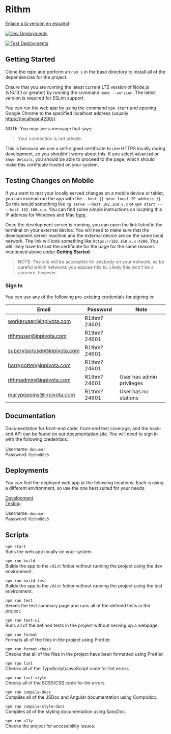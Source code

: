 # Rithm

[Enlace a la versión en español](README_ES.md)

[![Dev Deployments](https://github.com/strut-software/rithm-front-end/actions/workflows/dev-deployments.yml/badge.svg)](https://github.com/strut-software/rithm-front-end/actions/workflows/dev-deployments.yml)

[![Test Deployments](https://github.com/strut-software/rithm-front-end/actions/workflows/test-deployments.yml/badge.svg)](https://github.com/strut-software/rithm-front-end/actions/workflows/test-deployments.yml)

## Getting Started

Clone the repo and perform an `npm i` in the base directory to install all of the dependencies for the project.

Ensure that you are running the latest current LTS version of Node.js (v16.13.1 or greater) by running the command `node --version`. The latest version is required for ESLint support.

You can run the web app by using the command `npm start` and opening Google Chrome to the specified localhost address (usually [https://localhost:4200/](https://localhost:4200/)).

NOTE: You may see a message that says:

> Your connection is not private

This is because we use a self-signed certificate to use HTTPS locally during development, so you shouldn't worry about this. If you select `Advanced` or `Show Details`, you should be able to proceed to the page, which should make this certificate trusted on your system.

## Testing Changes on Mobile

If you want to test your locally served changes on a mobile device or tablet, you can instead run the app with the `--host {{ your local IP address }}`. So this would something like `ng serve --host 192.168.x.x` or `npm start -- --host 192.168.x.x`. You can find some simple instructions on locating this IP address for Windows and Mac [here](https://www.ipconfig.in/what-is-my-local-ip-address/).

Once the development server is running, you can open the link listed in the terminal on your external device. You will need to make sure that the development server machine and the external device are on the same local network. The link will look something like `https://192.168.x.x:4200`. You will likely have to trust the certificate for the page for the same reasons mentioned above under **Getting Started**.

> NOTE: The site will be accessible for anybody on your network, so be careful which networks you expose this to. Likely this won't be a concern, however.

### Sign In

You can use any of the following pre-existing credentials for signing in:

| Email                       | Password    | Note                      |
| --------------------------- | ----------- | ------------------------- |
| workeruser@inpivota.com     | R1thm?24601 |
| rithmuser@inpivota.com      | R1thm?24601 |
| supervisoruser@inpivota.com | R1thm?24601 |
| harrypotter@inpivota.com    | R1thm?24601 |
| rithmadmin@inpivota.com     | R1thm?24601 | User has admin privileges |
| marypoppins@inpivota.com    | R1thm?24601 | User has no stations      |

## Documentation

Documentation for front-end code, front-end test coverage, and the back-end API can be found [on our documentation site](https://devapi.rithm.tech). You will need to sign in with the following credentials:

Username: `docuser` \
Password: `R1thmD0c5`

## Deployments

You can find the deployed web app at the following locations. Each is using a different environment, so use the one best suited for your needs.

[Development](https://devapp.rithm.tech) \
[Testing](https://testapp.rithm.tech)

Username: `docuser` \
Password: `R1thmD0c5`

## Scripts

`npm start`\
Runs the web app locally on your system.

`npm run build`\
Builds the app to the `/dist` folder without running the project using the dev environment.

`npm run build-test`\
Builds the app to the `/dist` folder without running the project using the test environment.

`npm run test`\
Serves the test summary page and runs all of the defined tests in the project.

`npm run test-ci`\
Runs all of the defined tests in the project without serving up a webpage.

`npm run format`\
Formats all of the files in the project using Prettier.

`npm run format-check`\
Checks that all of the files in the project have been formatted using Prettier.

`npm run lint`\
Checks all of the TypeScript/JavaScript code for lint errors.

`npm run lint-style`\
Checks all of the SCSS/CSS code for lint errors.

`npm run compile-docs`\
Compiles all of the JSDoc and Angular documentation using Compodoc.

`npm run compile-style-docs`\
Compiles all of the styling documentation using SassDoc.

`npm run a11y`\
Checks the project for accessibility issues.
